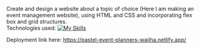 Create and design a website about a topic of choice (Here I am making an event management website), using HTML and CSS and incorporating flex box and grid structures. <br>
Technologies used: [![My Skills](https://skillicons.dev/icons?i=html,css,bootstrap,vscode)](https://skillicons.dev)


Deployment link here: https://pastel-event-planners-wajiha.netlify.app/
